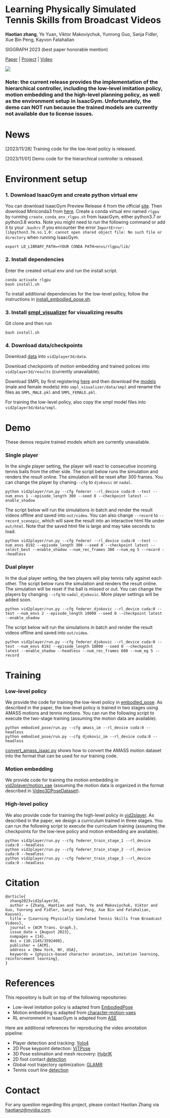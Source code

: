 # Learning Physically Simulated Tennis Skills from Broadcast Videos

<strong>Haotian zhang</strong>, Ye Yuan, Viktor Makoviychuk, Yunrong Guo, Sanja Fidler, Xue Bin Peng, Kayvon Fatahalian

SIGGRAPH 2023 (best paper honorable mention) 

[Paper](https://research.nvidia.com/labs/toronto-ai/vid2player3d/data/tennis_skills_main.pdf) |
[Project](https://research.nvidia.com/labs/toronto-ai/vid2player3d/) |
[Video](https://youtu.be/ZZVKrNs7_mk) 

<img src="doc/teaser.png"/>

### Note: the current release provides the implementation of the hierarchical controller, including the low-level imitation policy, motion embedding and the high-level planning policy, as well as the environment setup in IsaacGym. Unfortunately, the demo can NOT run because the trained models are currently not available due to license issues. 

# News
[2023/11/28] Training code for the low-level policy is released.

[2023/11/01] Demo code for the hierarchical controller is released.

# Environment setup

### 1. Download IsaacGym and create python virtual env
You can download IsaacGym Preview Release 4 from the official [site](https://developer.nvidia.com/isaac-gym).
Then download Miniconda3 from [here](https://repo.anaconda.com/miniconda/Miniconda3-py37_23.1.0-1-Linux-x86_64.sh).
Create a conda virtual env named `rlgpu` by running `create_conda_env_rlgpu.sh` from IsaacGym, either python3.7 or python3.8 works.
Note you might need to run the following command or add it to your `.bashrc` if you encounter the error `ImportError: libpython3.7m.so.1.0: cannot open shared object file: No such file or directory` when running IsaacGym.
```
export LD_LIBRARY_PATH=<YOUR CONDA PATH>envs/rlgpu/lib/
``` 

### 2. Install dependencies 
Enter the created virtual env and run the install script.
```
conda activate rlgpu
bash install.sh
```
To install additional dependencies for the low-level policy, follow the instructions in [install_embodied_pose.sh](install_embodied_pose.sh). 

### 3. Install [smpl_visualizer](https://github.com/Haotianz94/smpl_visualizer) for visualizing results
Git clone and then run 
```
bash install.sh
```

### 4. Download data/checkpoints

Download [data](https://drive.google.com/drive/folders/1zuDOJWtjjGOL5ZWPlErv39ORfg0NEi_s?usp=sharing) into `vid2player3d/data`.

Download checkpoints of motion embedding and trained polices into `vid2player3d/results` (currently unavailable).

Download SMPL by first registering [here](https://smpl.is.tue.mpg.de/login.php) and then download the [models](https://download.is.tue.mpg.de/download.php?domain=smpl&sfile=SMPL_python_v.1.0.0.zip) (male and female models) into `smpl_visualizer/data/smpl` and rename the files as `SMPL_MALE.pkl` and `SMPL_FEMALE.pkl`.

For training the low-level policy, also copy the smpl model files into `vid2player3d/data/smpl`.

# Demo
These demos require trained models which are currently unavailable.
### Single player
In the single player setting, the player will react to consecutive incoming tennis balls from the other side.
The script below runs the simulation and renders the result online. The simulation will be reset after 300 frames. You can change the player by chaning`--cfg` to `djokovic` or `nadal`. 
```
python vid2player/run.py --cfg federer --rl_device cuda:0 --test --num_envs 1 --episode_length 300 --seed 0 --checkpoint latest --enable_shadow
```

The script below will run the simulations in batch and render the result videos offline and saved into `out/video`. You can also change `--record` to `--record_scenepic`, which will save the result into an interactive html file under `out/html`. Note that the saved html file is large and may take seconds to load.
```
python vid2player/run.py --cfg federer --rl_device cuda:0 --test --num_envs 8192 --episode_length 300 --seed 0 --checkpoint latest --select_best --enable_shadow --num_rec_frames 300 --num_eg 5 --record --headless
```

### Dual player
In the dual player setting, the two players will play tennis rally against each other.
The script below runs the simulation and renders the result online. The simulation will be reset if the ball is missed or out. You can change the players by changing `--cfg` to `nadal_djokovic`. More player settings will be added soon. 
```
python vid2player/run.py --cfg federer_djokovic --rl_device cuda:0 --test --num_envs 2 --episode_length 10000 --seed 0 --checkpoint latest --enable_shadow
```

The script below will run the simulations in batch and render the result videos offline and saved into `out/video`.
```
python vid2player/run.py --cfg federer_djokovic --rl_device cuda:0 --test --num_envs 8192 --episode_length 10000 --seed 0 --checkpoint latest --enable_shadow --headless --num_rec_frames 600 --num_eg 5 --record
```

# Training

### Low-level policy
We provide the code for training the low-level policy in [embodied_pose](embodied_pose). As described in the paper, the low-level policy is trained in two stages using AMASS motions and tennis motions. You can run the following script to execute the two-stage training (assuming the motion data are available).
```
python embodied_pose/run.py --cfg amass_im --rl_device cuda:0 --headless
python embodied_pose/run.py --cfg djokovic_im --rl_device cuda:0 --headless
```
[convert_amass_isaac.py](uhc/utils/convert_amass_isaac.py) shows how to convert the AMASS motion dataset into the format that can be used for our training code.

### Motion embedding
We provide code for training the motion embedding in [vid2player/motion_vae](vid2player/motion_vae/) (assuming the motion data is organized in the format described in [Video3DPoseDataset](vid2player/motion_vae/dataset.py)).

### High-level policy
We also provide code for training the high-level policy in [vid2player](vid2player). As described in the paper, we design a curriculum trained in three stages. You can run the following script to execute the curriculum training (assuming the checkpoints for the low-leve policy and motion embedding are available).
```
python vid2player/run.py --cfg federer_train_stage_1 --rl_device cuda:0 --headless
python vid2player/run.py --cfg federer_train_stage_2 --rl_device cuda:0 --headless
python vid2player/run.py --cfg federer_train_stage_3 --rl_device cuda:0 --headless
```


# Citation
```
@article{
  zhang2023vid2player3d,
  author = {Zhang, Haotian and Yuan, Ye and Makoviychuk, Viktor and Guo, Yunrong and Fidler, Sanja and Peng, Xue Bin and Fatahalian, Kayvon},
  title = {Learning Physically Simulated Tennis Skills from Broadcast Videos},
  journal = {ACM Trans. Graph.},
  issue_date = {August 2023},
  numpages = {14},
  doi = {10.1145/3592408},
  publisher = {ACM},
  address = {New York, NY, USA},
  keywords = {physics-based character animation, imitation learning, reinforcement learning},
}
```

# References
This repository is built on top of the following repositories:
* Low-level imitation policy is adapted from [EmbodiedPose](https://github.com/ZhengyiLuo/EmbodiedPose)
* Motion embedding is adapted from [character-motion-vaes](https://github.com/electronicarts/character-motion-vaes)
* RL environment in IsaacGym is adapted from [ASE](https://github.com/nv-tlabs/ASE/)
  
Here are additional references for reproducing the video annotation pipeline:
* Player detection and tracking: [Yolo4](https://github.com/Tianxiaomo/pytorch-YOLOv4)
* 2D Pose keypoint detection: [ViTPose](https://github.com/ViTAE-Transformer/ViTPose)
* 3D Pose estimation and mesh recovery: [HybrIK](https://github.com/Jeff-sjtu/HybrIK)
* 2D foot contact [detection](https://github.com/yul85/movingcam)
* Global root trajectory optimization: [GLAMR](https://github.com/NVlabs/GLAMR)
* Tennis court line [detection](https://github.com/gchlebus/tennis-court-detection)


# Contact
For any question regarding this project, please contact Haotian Zhang via haotianz@nvidia.com.
